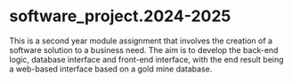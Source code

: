 # software_project.2024-2025
This is a second year module assignment that involves the creation of a software solution to a business need. The aim is to develop the back-end logic, database interface and front-end interface, with the end result being a web-based interface based on a gold mine database.
